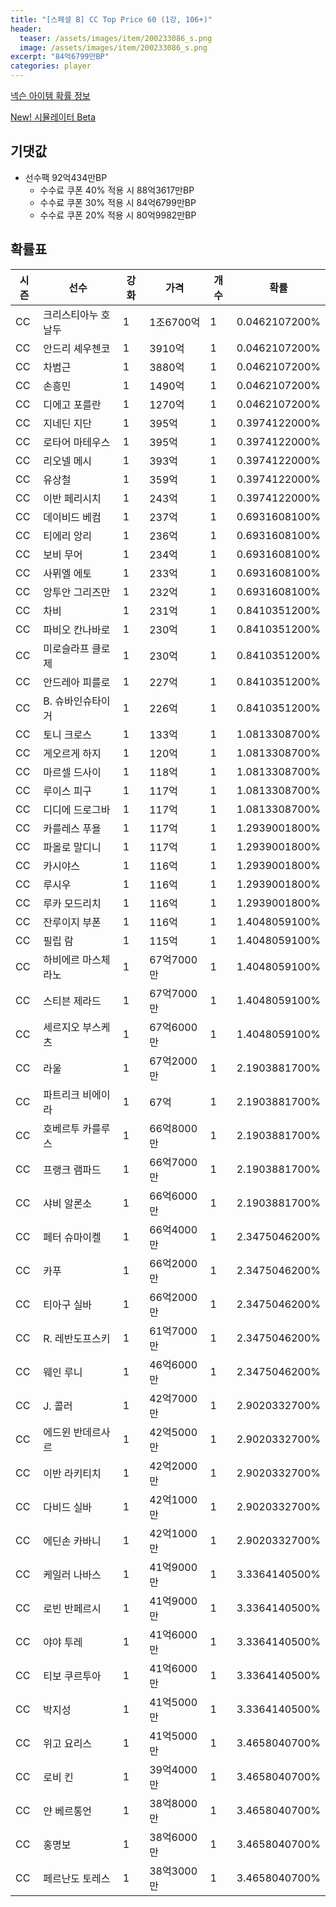 ```yaml
---
title: "[스페셜 B] CC Top Price 60 (1강, 106+)"
header:
  teaser: /assets/images/item/200233086_s.png
  image: /assets/images/item/200233086_s.png
excerpt: "84억6799만BP"
categories: player
---
```

[넥슨 아이템 확률 정보](http://iteminfo.nexon.com/probability/fco?sn=7429)

[New! 시뮬레이터 Beta](/simulator/7429)
## 기댓값
- 선수팩 92억434만BP
  - 수수료 쿠폰 40% 적용 시 88억3617만BP
  - 수수료 쿠폰 30% 적용 시 84억6799만BP
  - 수수료 쿠폰 20% 적용 시 80억9982만BP


## 확률표

|시즌|선수|강화|가격|개수|확률|
|---|---|---|---|---|---|
|CC|크리스티아누 호날두|1|1조6700억|1|0.0462107200%|
|CC|안드리 셰우첸코|1|3910억|1|0.0462107200%|
|CC|차범근|1|3880억|1|0.0462107200%|
|CC|손흥민|1|1490억|1|0.0462107200%|
|CC|디에고 포를란|1|1270억|1|0.0462107200%|
|CC|지네딘 지단|1|395억|1|0.3974122000%|
|CC|로타어 마테우스|1|395억|1|0.3974122000%|
|CC|리오넬 메시|1|393억|1|0.3974122000%|
|CC|유상철|1|359억|1|0.3974122000%|
|CC|이반 페리시치|1|243억|1|0.3974122000%|
|CC|데이비드 베컴|1|237억|1|0.6931608100%|
|CC|티에리 앙리|1|236억|1|0.6931608100%|
|CC|보비 무어|1|234억|1|0.6931608100%|
|CC|사뮈엘 에토|1|233억|1|0.6931608100%|
|CC|앙투안 그리즈만|1|232억|1|0.6931608100%|
|CC|차비|1|231억|1|0.8410351200%|
|CC|파비오 칸나바로|1|230억|1|0.8410351200%|
|CC|미로슬라프 클로제|1|230억|1|0.8410351200%|
|CC|안드레아 피를로|1|227억|1|0.8410351200%|
|CC|B. 슈바인슈타이거|1|226억|1|0.8410351200%|
|CC|토니 크로스|1|133억|1|1.0813308700%|
|CC|게오르게 하지|1|120억|1|1.0813308700%|
|CC|마르셀 드사이|1|118억|1|1.0813308700%|
|CC|루이스 피구|1|117억|1|1.0813308700%|
|CC|디디에 드로그바|1|117억|1|1.0813308700%|
|CC|카를레스 푸욜|1|117억|1|1.2939001800%|
|CC|파올로 말디니|1|117억|1|1.2939001800%|
|CC|카시야스|1|116억|1|1.2939001800%|
|CC|루시우|1|116억|1|1.2939001800%|
|CC|루카 모드리치|1|116억|1|1.2939001800%|
|CC|잔루이지 부폰|1|116억|1|1.4048059100%|
|CC|필립 람|1|115억|1|1.4048059100%|
|CC|하비에르 마스체라노|1|67억7000만|1|1.4048059100%|
|CC|스티븐 제라드|1|67억7000만|1|1.4048059100%|
|CC|세르지오 부스케츠|1|67억6000만|1|1.4048059100%|
|CC|라울|1|67억2000만|1|2.1903881700%|
|CC|파트리크 비에이라|1|67억|1|2.1903881700%|
|CC|호베르투 카를루스|1|66억8000만|1|2.1903881700%|
|CC|프랭크 램파드|1|66억7000만|1|2.1903881700%|
|CC|샤비 알론소|1|66억6000만|1|2.1903881700%|
|CC|페터 슈마이켈|1|66억4000만|1|2.3475046200%|
|CC|카푸|1|66억2000만|1|2.3475046200%|
|CC|티아구 실바|1|66억2000만|1|2.3475046200%|
|CC|R. 레반도프스키|1|61억7000만|1|2.3475046200%|
|CC|웨인 루니|1|46억6000만|1|2.3475046200%|
|CC|J. 콜러|1|42억7000만|1|2.9020332700%|
|CC|에드윈 반데르사르|1|42억5000만|1|2.9020332700%|
|CC|이반 라키티치|1|42억2000만|1|2.9020332700%|
|CC|다비드 실바|1|42억1000만|1|2.9020332700%|
|CC|에딘손 카바니|1|42억1000만|1|2.9020332700%|
|CC|케일러 나바스|1|41억9000만|1|3.3364140500%|
|CC|로빈 반페르시|1|41억9000만|1|3.3364140500%|
|CC|야야 투레|1|41억6000만|1|3.3364140500%|
|CC|티보 쿠르투아|1|41억6000만|1|3.3364140500%|
|CC|박지성|1|41억5000만|1|3.3364140500%|
|CC|위고 요리스|1|41억5000만|1|3.4658040700%|
|CC|로비 킨|1|39억4000만|1|3.4658040700%|
|CC|얀 베르통언|1|38억8000만|1|3.4658040700%|
|CC|홍명보|1|38억6000만|1|3.4658040700%|
|CC|페르난도 토레스|1|38억3000만|1|3.4658040700%|
